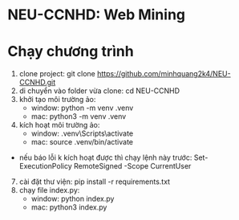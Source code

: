 # NEU-CCNHD: Web Mining

# Chạy chương trình
1. clone project: git clone https://github.com/minhquang2k4/NEU-CCNHD.git
2. di chuyển vào folder vừa clone: cd NEU-CCNHD
3. khởi tạo môi trường ảo:
   + window: python -m venv .venv
   + mac: python3 -m venv .venv
6. kích hoạt môi trường ảo:
   + window: .venv\Scripts\activate
   + mac: source .venv/bin/activate
* nếu báo lỗi k kích hoạt được thì chạy lệnh này trước: Set-ExecutionPolicy RemoteSigned -Scope CurrentUser
7. cài đặt thư viện: pip install -r requirements.txt
8. chạy file index.py:
   + window: python index.py
   + mac: python3 index.py
